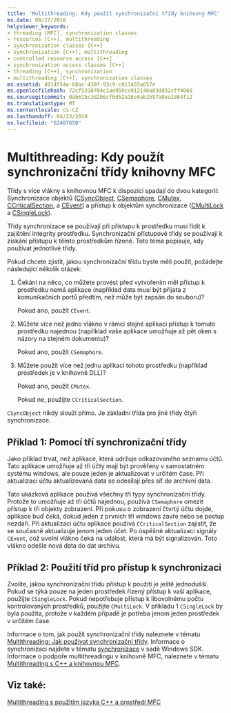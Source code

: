 ```yaml
---
title: 'Multithreading: Kdy použít synchronizační třídy knihovny MFC'
ms.date: 08/27/2018
helpviewer_keywords:
- threading [MFC], synchronization classes
- resources [C++], multithreading
- synchronization classes [C++]
- synchronization [C++], multithreading
- controlled resource access [C++]
- synchronization access classes [C++]
- threading [C++], synchronization
- multithreading [C++], synchronization classes
ms.assetid: 4914f54e-68ac-438f-93c9-c013455a657e
ms.openlocfilehash: 72cf5310704c1ae959cc012146a03dd32cff4068
ms.sourcegitcommit: 0ab61bc3d2b6cfbd52a16c6ab2b97a8ea1864f12
ms.translationtype: MT
ms.contentlocale: cs-CZ
ms.lasthandoff: 04/23/2019
ms.locfileid: "62407650"
---
```

# <a name="multithreading-when-to-use-the-mfc-synchronization-classes"></a>Multithreading: Kdy použít synchronizační třídy knihovny MFC

Třídy s více vlákny s knihovnou MFC k dispozici spadají do dvou kategorií: Synchronizace objektů ([CSyncObject](../mfc/reference/csyncobject-class.md), [CSemaphore](../mfc/reference/csemaphore-class.md), [CMutex](../mfc/reference/cmutex-class.md), [ CCriticalSection](../mfc/reference/ccriticalsection-class.md), a [CEvent](../mfc/reference/cevent-class.md)) a přístup k objektům synchronizace ([CMultiLock](../mfc/reference/cmultilock-class.md) a [CSingleLock](../mfc/reference/csinglelock-class.md)).

Třídy synchronizace se používají při přístupu k prostředku musí řídit k zajištění integrity prostředku. Synchronizační přístupové třídy se používají k získání přístupu k těmto prostředkům řízené. Toto téma popisuje, kdy používat jednotlivé třídy.

Pokud chcete zjistit, jakou synchronizační třídu byste měli použít, požádejte následující několik otázek:

1. Čekání na něco, co můžete provést před vytvořením měl přístup k prostředku nemá aplikace (například data musí být přijata z komunikačních portů předtím, než může být zapsán do souboru)?

   Pokud ano, použít `CEvent`.

2. Můžete více než jedno vlákno v rámci stejné aplikaci přístup k tomuto prostředku najednou (například vaše aplikace umožňuje až pět oken s názory na stejném dokumentu)?

   Pokud ano, použít `CSemaphore`.

3. Můžete použít více než jednu aplikaci tohoto prostředku (například prostředek je v knihovně DLL)?

   Pokud ano, použít `CMutex`.

   Pokud ne, použijte `CCriticalSection`.

`CSyncObject` nikdy slouží přímo. Je základní třída pro jiné třídy čtyři synchronizace.

## <a name="example-1-using-three-synchronization-classes"></a>Příklad 1: Pomocí tří synchronizační třídy

Jako příklad trvat, než aplikace, která udržuje odkazovaného seznamu účtů. Tato aplikace umožňuje až tři účty mají být prověřeny v samostatném systému windows, ale pouze jeden je aktualizovat v určitém čase. Při aktualizaci účtu aktualizovaná data se odesílají přes síť do archivní data.

Tato ukázková aplikace používá všechny tři typy synchronizační třídy. Protože to umožňuje až tři účtů najednou, používá `CSemaphore` omezit přístup k tři objekty zobrazení. Při pokusu o zobrazení čtvrtý účtu dojde, aplikace buď čeká, dokud jeden z prvních tří windows zavře nebo se postup nezdaří. Při aktualizaci účtu aplikace používá `CCriticalSection` zajistit, že se současně aktualizuje jenom jeden účet. Po úspěšné aktualizaci signály `CEvent`, což uvolní vlákno čeká na událost, která má být signalizován. Toto vlákno odešle nová data do dat archivu.

## <a name="example-2-using-synchronization-access-classes"></a>Příklad 2: Použití tříd pro přístup k synchronizaci

Zvolíte, jakou synchronizační třídu přístup k použití je ještě jednodušší. Pokud se týká pouze na jeden prostředek řízený přístup k vaší aplikace, použijte `CSingleLock`. Pokud nepotřebuje přístup k libovolnému počtu kontrolovaných prostředků, použijte `CMultiLock`. V příkladu 1 `CSingleLock` by byla použita, protože v každém případě je potřeba jenom jeden prostředek v určitém čase.

Informace o tom, jak použít synchronizační třídy naleznete v tématu [Multithreading: Jak používat synchronizační třídy](multithreading-how-to-use-the-synchronization-classes.md). Informace o synchronizaci najdete v tématu [synchronizace](/windows/desktop/Sync/synchronization) v sadě Windows SDK. Informace o podpoře multithreadingu v knihovně MFC, naleznete v tématu [Multithreading s C++ a knihovnou MFC](multithreading-with-cpp-and-mfc.md).

## <a name="see-also"></a>Viz také:

[Multithreading s použitím jazyka C++ a prostředí MFC](multithreading-with-cpp-and-mfc.md)
